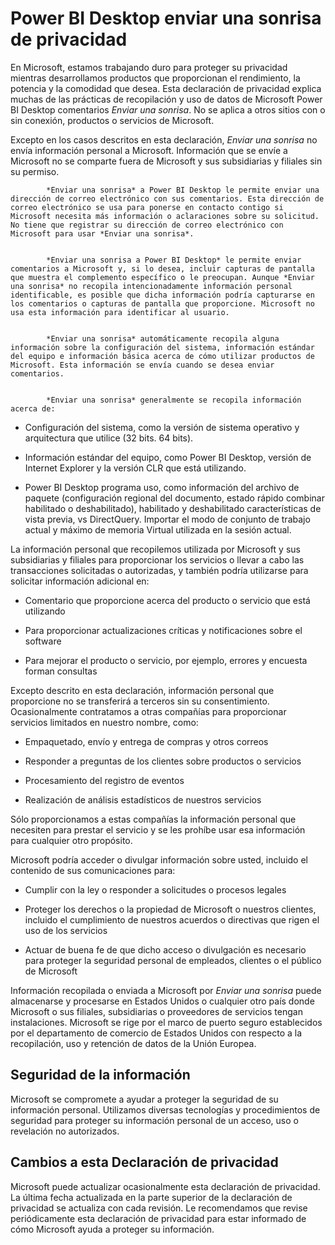 <properties
   pageTitle="Power BI Desktop enviar una sonrisa de privacidad"
   description="Power BI Desktop enviar una sonrisa de privacidad"
   services="powerbi"
   documentationCenter=""
   authors="davidiseminger"
   manager="mblythe"
   backup=""
   editor=""
   tags=""
   qualityFocus="no"
   qualityDate=""/>

<tags
   ms.service="powerbi"
   ms.devlang="NA"
   ms.topic="article"
   ms.tgt_pltfrm="NA"
   ms.workload="powerbi"
   ms.date="09/29/2016"
   ms.author="davidi"/>
# Power BI Desktop enviar una sonrisa de privacidad

En Microsoft, estamos trabajando duro para proteger su privacidad mientras desarrollamos productos que proporcionan el rendimiento, la potencia y la comodidad que desea. Esta declaración de privacidad explica muchas de las prácticas de recopilación y uso de datos de Microsoft Power BI Desktop comentarios *Enviar una sonrisa*. No se aplica a otros sitios con o sin conexión, productos o servicios de Microsoft.

Excepto en los casos descritos en esta declaración, *Enviar una sonrisa* no envía información personal a Microsoft. Información que se envíe a Microsoft no se comparte fuera de Microsoft y sus subsidiarias y filiales sin su permiso.


            *Enviar una sonrisa* a Power BI Desktop le permite enviar una dirección de correo electrónico con sus comentarios. Esta dirección de correo electrónico se usa para ponerse en contacto contigo si Microsoft necesita más información o aclaraciones sobre su solicitud. No tiene que registrar su dirección de correo electrónico con Microsoft para usar *Enviar una sonrisa*.


            *Enviar una sonrisa a Power BI Desktop* le permite enviar comentarios a Microsoft y, si lo desea, incluir capturas de pantalla que muestra el complemento específico o le preocupan. Aunque *Enviar una sonrisa* no recopila intencionadamente información personal identificable, es posible que dicha información podría capturarse en los comentarios o capturas de pantalla que proporcione. Microsoft no usa esta información para identificar al usuario.


            *Enviar una sonrisa* automáticamente recopila alguna información sobre la configuración del sistema, información estándar del equipo e información básica acerca de cómo utilizar productos de Microsoft. Esta información se envía cuando se desea enviar comentarios.


            *Enviar una sonrisa* generalmente se recopila información acerca de:

-   Configuración del sistema, como la versión de sistema operativo y arquitectura que utilice (32 bits. 64 bits).

-   Información estándar del equipo, como Power BI Desktop, versión de Internet Explorer y la versión CLR que está utilizando.

-   Power BI Desktop programa uso, como información del archivo de paquete (configuración regional del documento, estado rápido combinar habilitado o deshabilitado), habilitado y deshabilitado características de vista previa, vs DirectQuery. Importar el modo de conjunto de trabajo actual y máximo de memoria Virtual utilizada en la sesión actual.

La información personal que recopilemos utilizada por Microsoft y sus subsidiarias y filiales para proporcionar los servicios o llevar a cabo las transacciones solicitadas o autorizadas, y también podría utilizarse para solicitar información adicional en:

-   Comentario que proporcione acerca del producto o servicio que está utilizando

-   Para proporcionar actualizaciones críticas y notificaciones sobre el software

-   Para mejorar el producto o servicio, por ejemplo, errores y encuesta forman consultas

Excepto descrito en esta declaración, información personal que proporcione no se transferirá a terceros sin su consentimiento. Ocasionalmente contratamos a otras compañías para proporcionar servicios limitados en nuestro nombre, como:

-   Empaquetado, envío y entrega de compras y otros correos

-   Responder a preguntas de los clientes sobre productos o servicios

-   Procesamiento del registro de eventos

-   Realización de análisis estadísticos de nuestros servicios

Sólo proporcionamos a estas compañías la información personal que necesiten para prestar el servicio y se les prohíbe usar esa información para cualquier otro propósito.

Microsoft podría acceder o divulgar información sobre usted, incluido el contenido de sus comunicaciones para:

-   Cumplir con la ley o responder a solicitudes o procesos legales

-   Proteger los derechos o la propiedad de Microsoft o nuestros clientes, incluido el cumplimiento de nuestros acuerdos o directivas que rigen el uso de los servicios

-   Actuar de buena fe de que dicho acceso o divulgación es necesario para proteger la seguridad personal de empleados, clientes o el público de Microsoft

Información recopilada o enviada a Microsoft por *Enviar una sonrisa* puede almacenarse y procesarse en Estados Unidos o cualquier otro país donde Microsoft o sus filiales, subsidiarias o proveedores de servicios tengan instalaciones. Microsoft se rige por el marco de puerto seguro establecidos por el departamento de comercio de Estados Unidos con respecto a la recopilación, uso y retención de datos de la Unión Europea.

## Seguridad de la información

Microsoft se compromete a ayudar a proteger la seguridad de su información personal. Utilizamos diversas tecnologías y procedimientos de seguridad para proteger su información personal de un acceso, uso o revelación no autorizados.

## Cambios a esta Declaración de privacidad

Microsoft puede actualizar ocasionalmente esta declaración de privacidad. La última fecha actualizada en la parte superior de la declaración de privacidad se actualiza con cada revisión. Le recomendamos que revise periódicamente esta declaración de privacidad para estar informado de cómo Microsoft ayuda a proteger su información.
